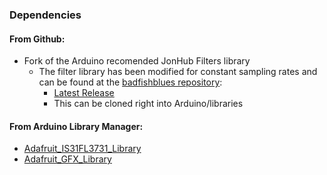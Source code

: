### Dependencies
#### From Github:
- Fork of the Arduino recomended JonHub Filters library
  - The filter library has been modified for constant sampling rates and can be found at the [badfishblues repository](https://github.com/badfishblues/Filters):
    - [Latest Release](https://github.com/badfishblues/Filters/releases)
    - This can be cloned right into Arduino/libraries
#### From Arduino Library Manager:
- [Adafruit_IS31FL3731_Library](https://github.com/adafruit/Adafruit_IS31FL3731)
- [Adafruit_GFX_Library](https://github.com/adafruit/Adafruit-GFX-Library)
